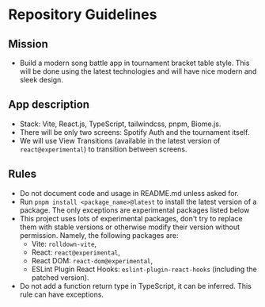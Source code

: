 # Repository Guidelines

## Mission
- Build a modern song battle app in tournament bracket table style. This will be done using the latest technologies and will have nice modern and sleek design.

## App description
- Stack: Vite, React.js, TypeScript, tailwindcss, pnpm, Biome.js.
- There will be only two screens: Spotify Auth and the tournament itself.
- We will use View Transitions (available in the latest version of `react@experimental`) to transition between screens.

## Rules
- Do not document code and usage in README.md unless asked for.
- Run `pnpm install <package_name>@latest` to install the latest version of a package. The only exceptions are experimental packages listed below
- This project uses lots of experimental packages, don't try to replace them with stable versions or otherwise modify their version without permission. Namely, the following packages are:
    - Vite: `rolldown-vite`,
    - React: `react@experimental`,
    - React DOM: `react-dom@experimental`,
    - ESLint Plugin React Hooks: `eslint-plugin-react-hooks` (including the patched version).
- Do not add a function return type in TypeScript, it can be inferred. This rule can have exceptions.
